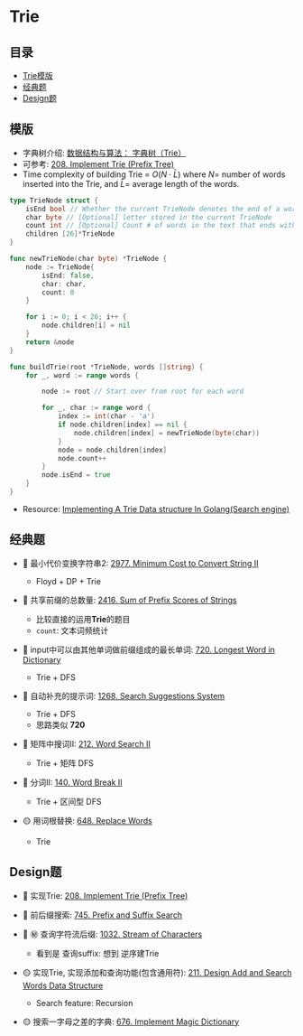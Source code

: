 # Trie

## 目录
* [Trie模版](#模版)
* [经典题](#经典题)
* [Design题](#design题)

## 模版
* 字典树介绍: [数据结构与算法： 字典树（Trie）](https://aimuke.github.io/algorithm/2019/07/01/algorithm-trie/)
* 可参考: [208. Implement Trie (Prefix Tree)](https://github.com/szhou12/leetcode-go/tree/main/leetcode/0208-Implement-Trie-(Prefix-Tree))
* Time complexity of building Trie = $O(N\cdot \bar L)$ where $N=$ number of words inserted into the Trie, and $\bar L=$ average length of the words.
```go
type TrieNode struct {
    isEnd bool // Whether the current TrieNode denotes the end of a word
    char byte // [Optional] letter stored in the current TrieNode
    count int // [Optional] Count # of words in the text that ends with the current TrieNode's letter
    children [26]*TrieNode
}

func newTrieNode(char byte) *TrieNode {
    node := TrieNode{
        isEnd: false,
        char: char,
        count: 0
    }

    for i := 0; i < 26; i++ {
        node.children[i] = nil
    }
    return &node
}

func buildTrie(root *TrieNode, words []string) {
    for _, word := range words {

        node := root // Start over from root for each word

        for _, char := range word {
            index := int(char - 'a')
            if node.children[index] == nil {
                node.children[index] = newTrieNode(byte(char))
            }
            node = node.children[index]
            node.count++
        }
        node.isEnd = true
    } 
}
```

* Resource: [Implementing A Trie Data structure In Golang(Search engine)](https://medium.com/@itachisasuke/implementing-a-search-engine-in-golang-trie-data-structure-c45152ddda24)



## 经典题
* :red_circle: 最小代价变换字符串2: [2977. Minimum Cost to Convert String II](https://github.com/szhou12/leetcode-go/tree/main/leetcode/2977-Minimum-Cost-to-Convert-String-II)
    * Floyd + DP + Trie

* :red_circle: 共享前缀的总数量: [2416. Sum of Prefix Scores of Strings](https://github.com/szhou12/leetcode-go/tree/main/leetcode/2416-Sum-of-Prefix-Scores-of-Strings)
    * 比较直接的运用**Trie**的题目
    * `count`: 文本词频统计

* :red_circle: input中可以由其他单词做前缀组成的最长单词: [720. Longest Word in Dictionary](https://github.com/szhou12/leetcode-go/tree/main/leetcode/0720-Longest-Word-in-Dictionary)
    * Trie + DFS

* :red_circle: 自动补充的提示词: [1268. Search Suggestions System](https://github.com/szhou12/leetcode-go/tree/main/leetcode/1268-Search-Suggestions-System)
    * Trie + DFS
    * 思路类似 **720**

* :red_circle: 矩阵中搜词II: [212. Word Search II](https://github.com/szhou12/leetcode-go/tree/main/leetcode/0212-Word-Search-II)
    * Trie + 矩阵 DFS

* :red_circle: 分词II: [140. Word Break II](https://github.com/szhou12/leetcode-go/tree/main/leetcode/0140-Word-Break-II)
    * Trie + 区间型 DFS

* :yellow_circle: 用词根替换: [648. Replace Words](https://github.com/szhou12/leetcode-go/tree/main/leetcode/0648-Replace-Words)
    * Trie


## Design题
* :red_circle: 实现Trie: [208. Implement Trie (Prefix Tree)](https://github.com/szhou12/leetcode-go/tree/main/leetcode/0208-Implement-Trie-Prefix-Tree)

* :red_circle: 前后缀搜索: [745. Prefix and Suffix Search](https://github.com/szhou12/leetcode-go/tree/main/leetcode/0745-Prefix-and-Suffix-Search)

* :red_circle: :secret: 查询字符流后缀: [1032. Stream of Characters](https://github.com/szhou12/leetcode-go/tree/main/leetcode/1032-Stream-of-Characters)
    * 看到是 查询suffix: 想到 逆序建Trie


* :yellow_circle: 实现Trie, 实现添加和查询功能(包含通用符): [211. Design Add and Search Words Data Structure](https://github.com/szhou12/leetcode-go/tree/main/leetcode/0211-Design-Add-and-Search-Words-Data-Structure)
    * Search feature: Recursion

* :yellow_circle: 搜索一字母之差的字典: [676. Implement Magic Dictionary](https://github.com/szhou12/leetcode-go/tree/main/leetcode/0676-Implement-Magic-Dictionary)
